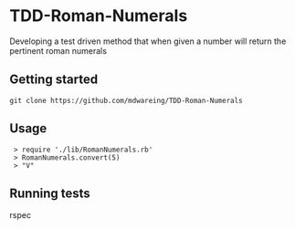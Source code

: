 # TDD-Roman-Numerals
Developing a test driven method that when given a number will return the pertinent roman numerals

## Getting started

`git clone https://github.com/mdwareing/TDD-Roman-Numerals`

## Usage

```irb
 > require './lib/RomanNumerals.rb'
 > RomanNumerals.convert(5)
 > "V"
 ```

## Running tests

rspec
